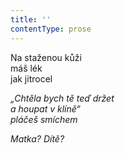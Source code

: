 ```yaml
---
title: ''
contentType: prose
---
```


<section>

Na staženou kůži  
máš lék  
jak jitrocel

_„Chtěla bych tě teď držet  
a houpat v klíně“  
pláčeš smíchem_

</section>

<section>

_Matka? Dítě?_

</section>
